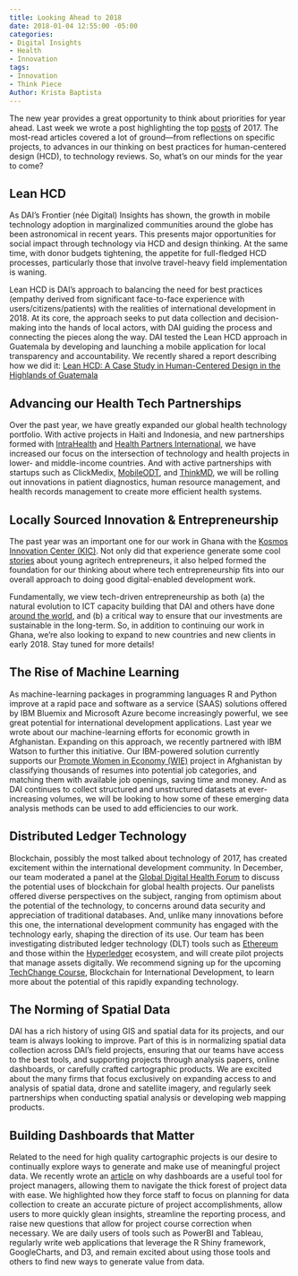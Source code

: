 ```yaml
---
title: Looking Ahead to 2018
date: 2018-01-04 12:55:00 -05:00
categories:
- Digital Insights
- Health
- Innovation
tags:
- Innovation
- Think Piece
Author: Krista Baptista
---
```


The new year provides a great opportunity to think about priorities for year ahead. Last week we wrote a post highlighting the top [posts](https://dai-global-digital.com/digital-at-dai-year-in-review-top-ten-posts-of-2017.html) of 2017. The most-read articles covered a lot of ground—from reflections on specific projects, to advances in our thinking on best practices for human-centered design (HCD), to technology reviews. So, what’s on our minds for the year to come?

<!--more-->

## **Lean HCD**

As DAI’s Frontier (née Digital) Insights has shown, the growth in mobile technology adoption in marginalized communities around the globe has been astronomical in recent years. This presents major opportunities for social impact through technology via HCD and design thinking. At the same time, with donor budgets tightening, the appetite for full-fledged HCD processes, particularly those that involve travel-heavy field implementation is waning.

Lean HCD is DAI’s approach to balancing the need for best practices (empathy derived from significant face-to-face experience with users/citizens/patients) with the realities of international development in 2018. At its core, the approach seeks to put data collection and decision-making into the hands of local actors, with DAI guiding the process and connecting the pieces along the way. DAI tested the Lean HCD approach in Guatemala by developing and launching a mobile application for local transparency and accountability. We recently shared a report describing how we did it: [Lean HCD: A Case Study in Human-Centered Design in the Highlands of Guatemala](https://dai-global-digital.com/dai-launches-human-centered-design-whitepaper.html)

## **Advancing our Health Tech Partnerships**

Over the past year, we have greatly expanded our global health technology portfolio. With active projects in Haiti and Indonesia, and new partnerships formed with [IntraHealth](https://www.dai.com/news/dai-and-intrahealth-join-forces-to-amplify-global-health-impact) and [Health Partners International](https://www.dai.com/news/dai-acquires-hpi-group-adds-expertise-in-global-health-womens-empowerment), we have increased our focus on the intersection of technology and health projects in lower- and middle-income countries. And with active partnerships with startups such as ClickMedix, [MobileODT](https://www.dai.com/news/dai-invests-in-mobileodt-a-breakthrough-provider-of-cervical-cancer-detection-tech), and [ThinkMD](https://www.dai.com/news/dai-invests-in-thinkmds-clinical-assessment-technology), we will be rolling out innovations in patient diagnostics, human resource management, and health records management to create more efficient health systems.

## **Locally Sourced Innovation & Entrepreneurship**

The past year was an important one for our work in Ghana with the [Kosmos Innovation Center (KIC)](https://dai-global-digital.com/catalyzing-ghanas-growing-agritech-ecosystem.html). Not only did that experience generate some cool [stories](https://dai-global-digital.com/women-in-agritech-profiles-from-ghana.html) about young agritech entrepreneurs, it also helped formed the foundation for our thinking about where tech entrepreneurship fits into our overall approach to doing good digital-enabled development work. 

Fundamentally, we view tech-driven entrepreneurship as both (a) the natural evolution to ICT capacity building that DAI and others have done [around the world](https://dai-global-digital.com/6-things-i-have-learned-about-delivering-an-introductory-ict-training.html), and (b) a critical way to ensure that our investments are sustainable in the long-term. So, in addition to continuing our work in Ghana, we’re also looking to expand to new countries and new clients in early 2018. Stay tuned for more details!

## **The Rise of Machine Learning**

As machine-learning packages in programming languages R and Python improve at a rapid pace and software as a service (SAAS) solutions offered by IBM Bluemix and Microsoft Azure become increasingly powerful, we see great potential for international development applications. Last year we wrote about our machine-learning efforts for economic growth in Afghanistan. Expanding on this approach, we recently partnered with IBM Watson to further this initiative. Our IBM-powered solution currently supports our [Promote Women in Economy (WIE)](https://www.dai.com/our-work/projects/afghanistan-women-in-the-economy) project in Afghanistan by classifying thousands of resumes into potential job categories, and matching them with available job openings, saving time and money. And as DAI continues to collect structured and unstructured datasets at ever-increasing volumes, we will be looking to how some of these emerging data analysis methods can be used to add efficiencies to our work.

## **Distributed Ledger Technology**

Blockchain, possibly the most talked about technology of 2017, has created excitement within the international development community. In December, our team moderated a panel at the [Global Digital Health Forum](http://www.globaldigitalhealthforum.org/washington/2017) to discuss the potential uses of blockchain for global health projects. Our panelists offered diverse perspectives on the subject, ranging from optimism about the potential of the technology, to concerns around data security and appreciation of traditional databases. And, unlike many innovations before this one, the international development community has engaged with the technology early, shaping the direction of its use. Our team has been investigating distributed ledger technology (DLT) tools such as [Ethereum](https://www.ethereum.org/) and those within the [Hyperledger](https://www.hyperledger.org/) ecosystem, and will create pilot projects that manage assets digitally. We recommend signing up for the upcoming [TechChange Course](https://course.tc/catalog/course/5b5f9e57-b013-4a6d-b696-3bce63b7f8be), Blockchain for International Development, to learn more about the potential of this rapidly expanding technology.

## **The Norming of Spatial Data**

DAI has a rich history of using GIS and spatial data for its projects, and our team is always looking to improve. Part of this is in normalizing spatial data collection across DAI’s field projects, ensuring that our teams have access to the best tools, and supporting projects through analysis papers, online dashboards, or carefully crafted cartographic products. We are excited about the many firms that focus exclusively on expanding access to and analysis of spatial data, drone and satellite imagery, and regularly seek partnerships when conducting spatial analysis or developing web mapping products.

## **Building Dashboards that Matter**

Related to the need for high quality cartographic projects is our desire to continually explore ways to generate and make use of meaningful project data. We recently wrote an [article](https://dai-global-digital.com/why-a-dashboard-isnt-just-a-dashboard.html) on why dashboards are a useful tool for project managers, allowing them to navigate the thick forest of project data with ease. We highlighted how they force staff to focus on planning for data collection to create an accurate picture of project accomplishments, allow users to more quickly glean insights, streamline the reporting process, and raise new questions that allow for project course correction when necessary. We are daily users of tools such as PowerBI and Tableau, regularly write web applications that leverage the R Shiny framework, GoogleCharts, and D3, and remain excited about using those tools and others to find new ways to generate value from data.
